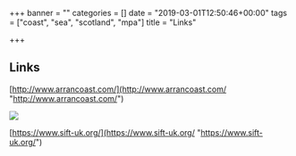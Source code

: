 +++
banner = ""
categories = []
date = "2019-03-01T12:50:46+00:00"
tags = ["coast", "sea", "scotland", "mpa"]
title = "Links"

+++
## Links

[http://www.arrancoast.com/](http://www.arrancoast.com/ "http://www.arrancoast.com/")

![](https://www.arrancoast.com/wp-content/uploads/2018/06/coast150.jpg)

[https://www.sift-uk.org/](https://www.sift-uk.org/ "https://www.sift-uk.org/")